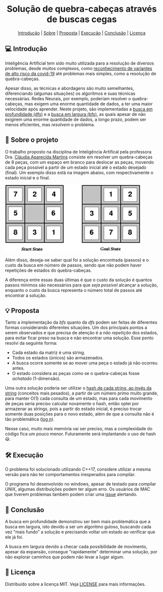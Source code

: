 <h1 align="center">Solução de quebra-cabeças através de buscas cegas</h1> 

<p align="center">
    <a href="#--introdução">Introdução</a> |
    <a href="#--sobre">Sobre</a> |
    <a href="#--proposta">Proposta</a> |
    <a href="#--execução">Execução</a> |
    <a href="#--conclusão">Conclusão</a> |
    <a href="#--licença">Licença</a>
</p>

## [](https://github.com/SousaPedroso/Puzzle/tree/master#-introdução)💻 Introdução

<p>
    Inteligência Artificial tem sido muito utilizada para a resolução de diversos problemas, desde muitos complexos, como <a href="https://www.poder360.com.br/coronavirus/biontech-cria-sistema-para-identificar-variantes-da-covid/">reconhecimento de variantes de alto risco da covid-19</a> até problemas mais simples, como a resolução de quebra-cabeças.
</p>
<p>
    Apesar disso, as técnicas e abordagens são muito semelhantes, diferenciando (algumas situações) os algoritmos e suas técnicas necessárias. Redes Neurais, por exemplo, poderiam resolver o quebra-cabeças, mas exigem uma enorme quantidade de dados, a ter uma maior velocidade após aprender. Neste projeto, são implementadas a <a href="https://pt.wikipedia.org/wiki/Busca_em_profundidade">busca em profundidade (dfs)</a> e a <a href="https://pt.wikipedia.org/wiki/Busca_em_largura">busca em largura (bfs)</a>, as quais apesar de não exigirem uma enorme quantidade de dados, a longo prazo, podem ser menos eficientes, mas <i>resolvem</i> o problema.
</p>

## [](https://github.com/SousaPedroso/Puzzle/tree/master#-sobre)🧩 Sobre o projeto

<p>
    O trabalho proposto na disciplina de Inteligência Artifical pela professora Dra. <a href="http://buscatextual.cnpq.br/buscatextual/visualizacv.do;jsessionid=857482D7CE6ADB6A9CAC7690EF92F7D3.buscatextual_4">Cláudia Aparecida Martins</a> consiste em resolver um quebra-cabeças de 8 peças, com um espaço em branco para deslocar as peças, movendo cada peça possível a partir de um estado inicial até o estado desejado (final). Um exemplo disso está na imagem abaixo, com respectivamente o estado inicial e o final.
</p>

![](https://github.com/SousaPedroso/Puzzle/blob/master/images/puzzleStates.PNG)
<p>
    Além disso, deseja-se saber qual foi a solução encontrada (passos) e o custo da busca em número de passos, sendo que não podem haver repetições de estados do quebra-cabeças.
</p>
<p>
    A diferença entre essas duas últimas é que o custo da solução é quantos passos mínimos são necessários para que <i>seja possível</i> alcançar a solução, enquanto o custo da busca representa o número total de passos até encontrar a solução.
</p>

## [](https://github.com/SousaPedroso/Puzzle/tree/master#-proposta)💡 Proposta

<p>
    Tanto a implementação da <i>bfs</i> quanto da <i>dfs</i> podem ser feitas de diferentes formas considerando diferentes situações. Um dos principais pontos a serem observados e que precisa de atenção é a <i>não repetição</i> dos estados, para evitar ficar preso na busca e não encontrar uma solução. Esse ponto resolvi da seguinte forma:
</p>

- Cada estado da matriz é uma string.
- Todos os estados (únicos) são armazenados.
- A busca ocorre somente se ao mover uma peça o estado já não ocorreu antes.
- O estado considera as peças como se o quebra-cabeças fosse _achatado_ (1-dimensão).

<p>
    Uma outra solução poderia ser utilizar o <a href="https://codeforces.com/blog/entry/60442">hash de cada string, ao invés da string</a> (conceitos mais pesados), a partir de um número primo muito grande, para manter O(1) cada consulta de um estado, mas para cada movimento de peças seria preciso calcular novamente o hash, então optei por armazenar as strings, pois a partir do estado inicial, é preciso trocar somente duas posições para o novo estado, além de que a consulta não é tão problemática (<a href="https://www.cplusplus.com/reference/set/set/find/">log n</a>).
</p>

<p>
    Nesse caso, muito mais memória vai ser preciso, mas a complexidade do código fica um pouco menor. Futuramente será implantando o uso de hash 😃. 
</p>

## [](https://github.com/SousaPedroso/Puzzle/tree/master#-execução)🛠 Execução

<p>
    O problema foi solucionado utilizando C++17, considere utilizar a mesma versão para não ter comportamentos inesperados para compilar.
</p>
<p>
    O programa foi desenvolvido no windows, apesar de testado para compilar UNIX, algumas distribuições podem ter algum erro. Os usuários de MAC que tiverem problemas também podem criar uma <a href="https://github.com/SousaPedroso/Puzzle/issues">issue</a> alertando.
</p>


## [](https://github.com/SousaPedroso/Puzzle/tree/master#-conclusão)🤔 Conclusão

<p>
    A busca em profundidade demonstrou ser bem mais problemática que a busca em largura, isto devido a ser um algoritmo guloso, buscando cada vez "mais fundo" a solução e precisando voltar um estado ao verificar que ele já foi.
</p>

<p>
    A busca em largura devido a checar cada possibilidade de movimento, apesar da expansão, consegue "rapidamente" determinar uma solução, por não explorar caminhos que podem não levar a lugar algum.
</p>

## [](https://github.com/SousaPedroso/Puzzle/tree/master#-licença)📝 Licença

<p>
    Distribuído sobre a licença MIT. Veja <a href="https://github.com/SousaPedroso/Puzzle/blob/master/LICENSE">LICENSE</a> para mais informações.
</p>
